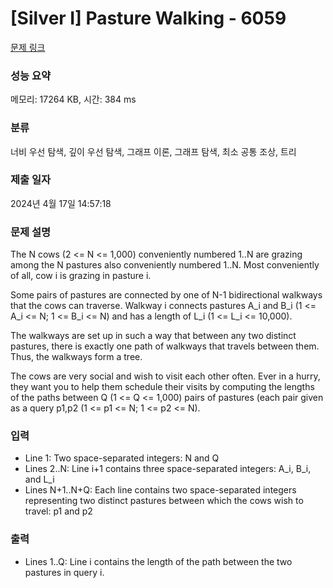 # [Silver I] Pasture Walking - 6059 

[문제 링크](https://www.acmicpc.net/problem/6059) 

### 성능 요약

메모리: 17264 KB, 시간: 384 ms

### 분류

너비 우선 탐색, 깊이 우선 탐색, 그래프 이론, 그래프 탐색, 최소 공통 조상, 트리

### 제출 일자

2024년 4월 17일 14:57:18

### 문제 설명

<p>The N cows (2 <= N <= 1,000) conveniently numbered 1..N are grazing among the N pastures also conveniently numbered 1..N. Most conveniently of all, cow i is grazing in pasture i.</p>

<p>Some pairs of pastures are connected by one of N-1 bidirectional walkways that the cows can traverse. Walkway i connects pastures A_i and B_i (1 <= A_i <= N; 1 <= B_i <= N) and has a length of L_i (1 <= L_i <= 10,000).</p>

<p>The walkways are set up in such a way that between any two distinct pastures, there is exactly one path of walkways that travels between them. Thus, the walkways form a tree.</p>

<p>The cows are very social and wish to visit each other often. Ever in a hurry, they want you to help them schedule their visits by computing the lengths of the paths between Q (1 <= Q <= 1,000) pairs of pastures (each pair given as a query p1,p2 (1 <= p1 <= N; 1 <= p2 <= N).</p>

### 입력 

 <ul>
	<li>Line 1: Two space-separated integers: N and Q</li>
	<li>Lines 2..N: Line i+1 contains three space-separated integers: A_i, B_i, and L_i</li>
	<li>Lines N+1..N+Q: Each line contains two space-separated integers representing two distinct pastures between which the cows wish to travel: p1 and p2</li>
</ul>

<p> </p>

### 출력 

 <ul>
	<li>Lines 1..Q: Line i contains the length of the path between the two pastures in query i.</li>
</ul>

<p> </p>

